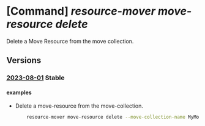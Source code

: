 # [Command] _resource-mover move-resource delete_

Delete a Move Resource from the move collection.

## Versions

### [2023-08-01](/Resources/mgmt-plane/L3N1YnNjcmlwdGlvbnMve30vcmVzb3VyY2Vncm91cHMve30vcHJvdmlkZXJzL21pY3Jvc29mdC5taWdyYXRlL21vdmVjb2xsZWN0aW9ucy97fS9tb3ZlcmVzb3VyY2VzL3t9/2023-08-01.xml) **Stable**

<!-- mgmt-plane /subscriptions/{}/resourcegroups/{}/providers/microsoft.migrate/movecollections/{}/moveresources/{} 2023-08-01 -->

#### examples

- Delete a move-resource from the move-collection.
    ```bash
        resource-mover move-resource delete --move-collection-name MyMoveCollection --name MyMoveResource --resource-group MyResourceGroup
    ```
